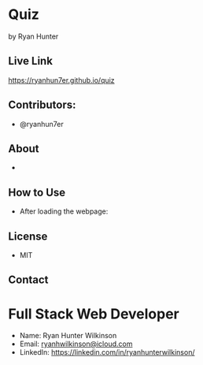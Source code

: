 # Quiz
by Ryan Hunter

## Live Link
https://ryanhun7er.github.io/quiz

## Contributors:
* @ryanhun7er

## About
* 

## How to Use
* After loading the webpage:




## License
* MIT

## Contact

# Full Stack Web Developer
* Name: Ryan Hunter Wilkinson
* Email: [ryanhwilkinson@icloud.com](mailto:ryanhwilkinson@icloud.com)
* LinkedIn: https://linkedin.com/in/ryanhunterwilkinson/
